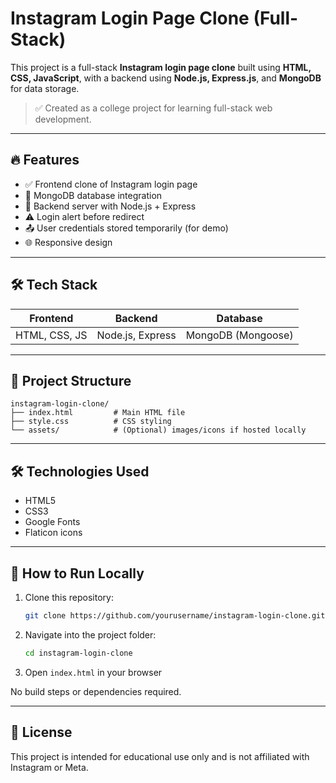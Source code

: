 # Instagram Login Page Clone (Full-Stack)

This project is a full-stack **Instagram login page clone** built using **HTML, CSS, JavaScript**, with a backend using **Node.js, Express.js**, and **MongoDB** for data storage.

> ✅ Created as a college project for learning full-stack web development.

---

## 🔥 Features

- ✅ Frontend clone of Instagram login page
- 💾 MongoDB database integration
- 🧠 Backend server with Node.js + Express
- ⚠️ Login alert before redirect
- 📤 User credentials stored temporarily (for demo)
- 🌐 Responsive design

---

## 🛠️ Tech Stack

| Frontend      | Backend        | Database  |
|---------------|----------------|-----------|
| HTML, CSS, JS | Node.js, Express | MongoDB (Mongoose) |

---


## 📂 Project Structure

```
instagram-login-clone/
├── index.html         # Main HTML file
├── style.css          # CSS styling
└── assets/            # (Optional) images/icons if hosted locally
```

---

## 🛠️ Technologies Used

* HTML5
* CSS3
* Google Fonts
* Flaticon icons

---

## 🚀 How to Run Locally

1. Clone this repository:

   ```bash
   git clone https://github.com/yourusername/instagram-login-clone.git
   ```
2. Navigate into the project folder:

   ```bash
   cd instagram-login-clone
   ```
3. Open `index.html` in your browser

No build steps or dependencies required.

---

## 📄 License

This project is intended for educational use only and is not affiliated with Instagram or Meta.

